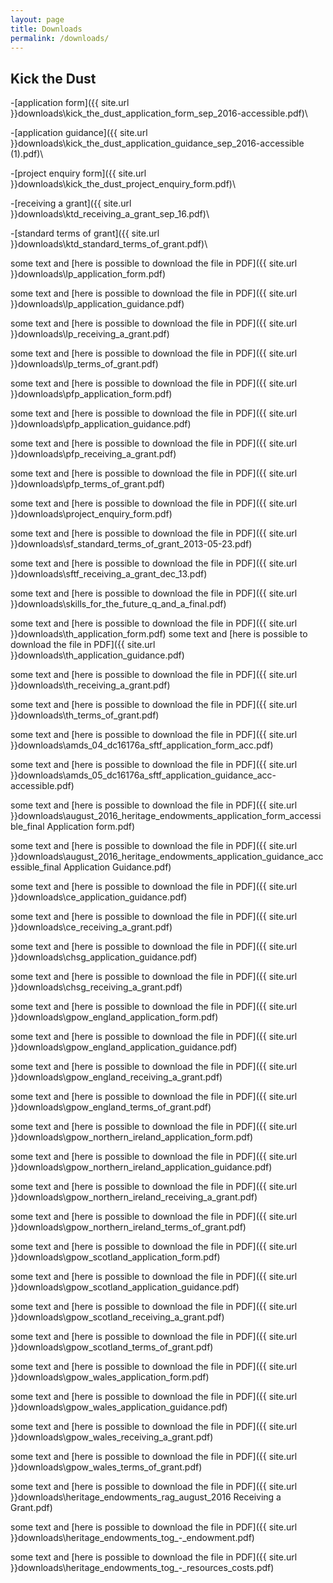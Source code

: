 ```yaml
---
layout: page
title: Downloads
permalink: /downloads/
---
```

## Kick the Dust

-[application form]({{ site.url }}downloads\kick_the_dust_application_form_sep_2016-accessible.pdf)\

-[application guidance]({{ site.url }}downloads\kick_the_dust_application_guidance_sep_2016-accessible (1).pdf)\

-[project enquiry form]({{ site.url }}downloads\kick_the_dust_project_enquiry_form.pdf)\

-[receiving a grant]({{ site.url }}downloads\ktd_receiving_a_grant_sep_16.pdf)\

-[standard terms of grant]({{ site.url }}downloads\ktd_standard_terms_of_grant.pdf)\

some text and [here is possible to download the file in PDF]({{ site.url }}downloads\lp_application_form.pdf)

some text and [here is possible to download the file in PDF]({{ site.url }}downloads\lp_application_guidance.pdf)

some text and [here is possible to download the file in PDF]({{ site.url }}downloads\lp_receiving_a_grant.pdf)

some text and [here is possible to download the file in PDF]({{ site.url }}downloads\lp_terms_of_grant.pdf)

some text and [here is possible to download the file in PDF]({{ site.url }}downloads\pfp_application_form.pdf)

some text and [here is possible to download the file in PDF]({{ site.url }}downloads\pfp_application_guidance.pdf)

some text and [here is possible to download the file in PDF]({{ site.url }}downloads\pfp_receiving_a_grant.pdf)

some text and [here is possible to download the file in PDF]({{ site.url }}downloads\pfp_terms_of_grant.pdf)

some text and [here is possible to download the file in PDF]({{ site.url }}downloads\project_enquiry_form.pdf)

some text and [here is possible to download the file in PDF]({{ site.url }}downloads\sf_standard_terms_of_grant_2013-05-23.pdf)

some text and [here is possible to download the file in PDF]({{ site.url }}downloads\sftf_receiving_a_grant_dec_13.pdf)

some text and [here is possible to download the file in PDF]({{ site.url }}downloads\skills_for_the_future_q_and_a_final.pdf)

some text and [here is possible to download the file in PDF]({{ site.url }}downloads\th_application_form.pdf)
some text and [here is possible to download the file in PDF]({{ site.url }}downloads\th_application_guidance.pdf)

some text and [here is possible to download the file in PDF]({{ site.url }}downloads\th_receiving_a_grant.pdf)

some text and [here is possible to download the file in PDF]({{ site.url }}downloads\th_terms_of_grant.pdf)

some text and [here is possible to download the file in PDF]({{ site.url }}downloads\amds_04_dc16176a_sftf_application_form_acc.pdf)

some text and [here is possible to download the file in PDF]({{ site.url }}downloads\amds_05_dc16176a_sftf_application_guidance_acc-accessible.pdf)

some text and [here is possible to download the file in PDF]({{ site.url }}downloads\august_2016_heritage_endowments_application_form_accessible_final Application form.pdf)

some text and [here is possible to download the file in PDF]({{ site.url }}downloads\august_2016_heritage_endowments_application_guidance_accessible_final Application Guidance.pdf)

some text and [here is possible to download the file in PDF]({{ site.url }}downloads\ce_application_guidance.pdf)

some text and [here is possible to download the file in PDF]({{ site.url }}downloads\ce_receiving_a_grant.pdf)

some text and [here is possible to download the file in PDF]({{ site.url }}downloads\chsg_application_guidance.pdf)

some text and [here is possible to download the file in PDF]({{ site.url }}downloads\chsg_receiving_a_grant.pdf)

some text and [here is possible to download the file in PDF]({{ site.url }}downloads\gpow_england_application_form.pdf)

some text and [here is possible to download the file in PDF]({{ site.url }}downloads\gpow_england_application_guidance.pdf)

some text and [here is possible to download the file in PDF]({{ site.url }}downloads\gpow_england_receiving_a_grant.pdf)

some text and [here is possible to download the file in PDF]({{ site.url }}downloads\gpow_england_terms_of_grant.pdf)

some text and [here is possible to download the file in PDF]({{ site.url }}downloads\gpow_northern_ireland_application_form.pdf)

some text and [here is possible to download the file in PDF]({{ site.url }}downloads\gpow_northern_ireland_application_guidance.pdf)

some text and [here is possible to download the file in PDF]({{ site.url }}downloads\gpow_northern_ireland_receiving_a_grant.pdf)

some text and [here is possible to download the file in PDF]({{ site.url }}downloads\gpow_northern_ireland_terms_of_grant.pdf)

some text and [here is possible to download the file in PDF]({{ site.url }}downloads\gpow_scotland_application_form.pdf)

some text and [here is possible to download the file in PDF]({{ site.url }}downloads\gpow_scotland_application_guidance.pdf)

some text and [here is possible to download the file in PDF]({{ site.url }}downloads\gpow_scotland_receiving_a_grant.pdf)

some text and [here is possible to download the file in PDF]({{ site.url }}downloads\gpow_scotland_terms_of_grant.pdf)

some text and [here is possible to download the file in PDF]({{ site.url }}downloads\gpow_wales_application_form.pdf)

some text and [here is possible to download the file in PDF]({{ site.url }}downloads\gpow_wales_application_guidance.pdf)

some text and [here is possible to download the file in PDF]({{ site.url }}downloads\gpow_wales_receiving_a_grant.pdf)

some text and [here is possible to download the file in PDF]({{ site.url }}downloads\gpow_wales_terms_of_grant.pdf)

some text and [here is possible to download the file in PDF]({{ site.url }}downloads\heritage_endowments_rag_august_2016 Receiving a Grant.pdf)

some text and [here is possible to download the file in PDF]({{ site.url }}downloads\heritage_endowments_tog_-_endowment.pdf)

some text and [here is possible to download the file in PDF]({{ site.url }}downloads\heritage_endowments_tog_-_resources_costs.pdf)
